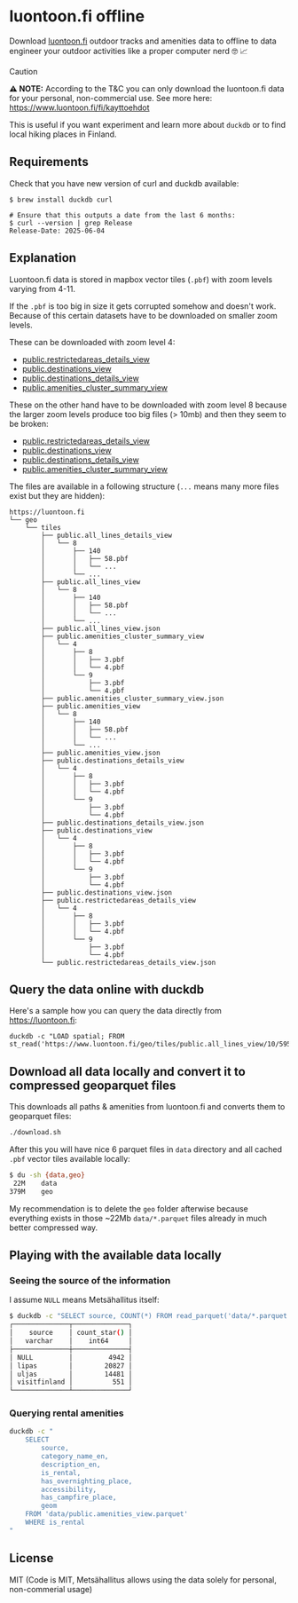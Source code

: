 # luontoon.fi offline
Download [luontoon.fi](https://luontoon.fi) outdoor tracks and amenities data to offline to data engineer your outdoor activities like a proper computer nerd 🤓 📈

> [!CAUTION]
> **⚠️ NOTE:** According to the T&C you can only download the luontoon.fi data for your personal, non-commercial use. See more here: https://www.luontoon.fi/fi/kayttoehdot

This is useful if you want experiment and learn more about `duckdb` or to find local hiking places in Finland.

## Requirements
Check that you have new version of curl and duckdb available:
```
$ brew install duckdb curl

# Ensure that this outputs a date from the last 6 months:
$ curl --version | grep Release
Release-Date: 2025-06-04
```

## Explanation
Luontoon.fi data is stored in mapbox vector tiles (`.pbf`) with zoom levels varying from 4-11.

If the `.pbf` is too big in size it gets corrupted somehow and doesn't work. Because of this certain datasets have to be downloaded on smaller zoom levels.

These can be downloaded with zoom level 4:
* [public.restrictedareas_details_view](https://luontoon.fi/geo/tiles/public.restrictedareas_details_view.json)
* [public.destinations_view](https://luontoon.fi/geo/tiles/public.destinations_view.json)
* [public.destinations_details_view](https://luontoon.fi/geo/tiles/public.destinations_details_view.json)
* [public.amenities_cluster_summary_view](https://luontoon.fi/geo/tiles/public.amenities_cluster_summary_view.json)

These on the other hand have to be downloaded with zoom level 8 because the larger zoom levels produce too big files (> 10mb) and then they seem to be broken:
* [public.restrictedareas_details_view](https://luontoon.fi/geo/tiles/public.restrictedareas_details_view.json)
* [public.destinations_view](https://luontoon.fi/geo/tiles/public.destinations_view.json)
* [public.destinations_details_view](https://luontoon.fi/geo/tiles/public.destinations_details_view.json)
* [public.amenities_cluster_summary_view](https://luontoon.fi/geo/tiles/public.amenities_cluster_summary_view.json)

The files are available in a following structure (`...` means many more files exist but they are hidden):
```
https://luontoon.fi
└── geo
    └── tiles
        ├── public.all_lines_details_view
        │   └── 8
        │       ├── 140
        │       │   ├── 58.pbf
        │       │   └── ...
        │       └── ...
        ├── public.all_lines_view
        │   └── 8
        │       ├── 140
        │       │   ├── 58.pbf
        │       │   └── ...
        │       └── ...
        ├── public.all_lines_view.json
        ├── public.amenities_cluster_summary_view
        │   └── 4
        │       ├── 8
        │       │   ├── 3.pbf
        │       │   └── 4.pbf
        │       └── 9
        │           ├── 3.pbf
        │           └── 4.pbf
        ├── public.amenities_cluster_summary_view.json
        ├── public.amenities_view
        │   └── 8
        │       ├── 140
        │       │   ├── 58.pbf
        │       │   └── ...
        │       └── ...
        ├── public.amenities_view.json
        ├── public.destinations_details_view
        │   └── 4
        │       ├── 8
        │       │   ├── 3.pbf
        │       │   └── 4.pbf
        │       └── 9
        │           ├── 3.pbf
        │           └── 4.pbf
        ├── public.destinations_details_view.json
        ├── public.destinations_view
        │   └── 4
        │       ├── 8
        │       │   ├── 3.pbf
        │       │   └── 4.pbf
        │       └── 9
        │           ├── 3.pbf
        │           └── 4.pbf
        ├── public.destinations_view.json
        ├── public.restrictedareas_details_view
        │   └── 4
        │       ├── 8
        │       │   ├── 3.pbf
        │       │   └── 4.pbf
        │       └── 9
        │           ├── 3.pbf
        │           └── 4.pbf
        └── public.restrictedareas_details_view.json
```

## Query the data online with duckdb
Here's a sample how you can query the data directly from https://luontoon.fi:
```
duckdb -c "LOAD spatial; FROM st_read('https://www.luontoon.fi/geo/tiles/public.all_lines_view/10/595/273.pbf')"
```

## Download all data locally and convert it to compressed geoparquet files

This downloads all paths & amenities from luontoon.fi and converts them to geoparquet files:
```sh
./download.sh
```

After this you will have nice 6 parquet files in `data` directory and all cached `.pbf` vector tiles available locally:

```sh
$ du -sh {data,geo}
 22M	data
379M	geo
```

My recommendation is to delete the `geo` folder afterwise because everything exists in those ~22Mb `data/*.parquet` files already in much better compressed way.

## Playing with the available data locally
### Seeing the source of the information

I assume `NULL` means Metsähallitus itself:
```sh
$ duckdb -c "SELECT source, COUNT(*) FROM read_parquet('data/*.parquet',union_by_name=True) GROUP BY source"
┌──────────────┬──────────────┐
│    source    │ count_star() │
│   varchar    │    int64     │
├──────────────┼──────────────┤
│ NULL         │         4942 │
│ lipas        │        20827 │
│ uljas        │        14481 │
│ visitfinland │          551 │
└──────────────┴──────────────┘
```

### Querying rental amenities
```sh
duckdb -c "
    SELECT
        source,
        category_name_en,
        description_en,
        is_rental,
        has_overnighting_place,
        accessibility,
        has_campfire_place,
        geom
    FROM 'data/public.amenities_view.parquet'
    WHERE is_rental
"
```

## License
MIT (Code is MIT, Metsähallitus allows using the data solely for personal, non-commerial usage)
